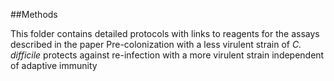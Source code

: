 ##Methods

This folder contains detailed protocols with links to reagents for the assays described in the paper Pre-colonization with a less virulent strain of *C. difficile* protects against re-infection with a more virulent strain independent of adaptive immunity 
 
